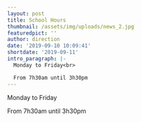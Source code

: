 ```yaml
---
layout: post
title: School Hours
thumbnail: /assets/img/uploads/news_2.jpg
featuredpict: ''
author: direction
date: '2019-09-10 10:09:41'
shortdate: '2019-09-11'
intro_paragraph: |-
  Monday to Friday<br>

  From 7h30am until 3h30pm
---
```

Monday to Friday<br>

From 7h30am until 3h30pm
